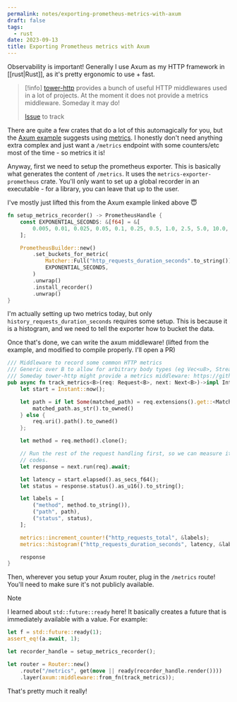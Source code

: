 ```yaml
---
permalink: notes/exporting-prometheus-metrics-with-axum
draft: false
tags:
  - rust
date: 2023-09-13
title: Exporting Prometheus metrics with Axum
---
```

Observability is important! Generally I use Axum as my HTTP framework in [[rust|Rust]], as it's pretty ergonomic to use + fast.

> [!info]
> [tower-http](https://github.com/tower-rs/tower-http) provides a bunch of useful HTTP middlewares used in a lot of projects. At the moment it does not provide a metrics middleware. Someday it may do! 
>
> [Issue](https://github.com/tower-rs/tower-http/issues/57) to track

There are quite a few crates that do a lot of this automagically for you, but the [Axum example](https://github.com/tokio-rs/axum/blob/368c3ee08fc3896358d3bd2bfc8cc67f2925c6ef/examples/prometheus-metrics/src/main.rs) suggests using [metrics](https://github.com/metrics-rs/metrics). I honestly don't need anything extra complex and just want a `/metrics` endpoint with some counters/etc most of the time - so metrics it is!

Anyway, first we need to setup the prometheus exporter. This is basically what generates the content of `/metrics`. It uses the `metrics-exporter-prometheus` crate. You'll only want to set up a global recorder in an executable - for a library, you can leave that up to the user.

I've mostly just lifted this from the Axum example linked above 😇

```rust
fn setup_metrics_recorder() -> PrometheusHandle {
    const EXPONENTIAL_SECONDS: &[f64] = &[
        0.005, 0.01, 0.025, 0.05, 0.1, 0.25, 0.5, 1.0, 2.5, 5.0, 10.0,
    ];

    PrometheusBuilder::new()
        .set_buckets_for_metric(
            Matcher::Full("http_requests_duration_seconds".to_string()),
            EXPONENTIAL_SECONDS,
        )
        .unwrap()
        .install_recorder()
        .unwrap()
}

```

I'm actually setting up two metrics today, but only `history_requests_duration_seconds` requires some setup. This is because it is a histogram, and we need to tell the exporter how to bucket the data.

Once that's done, we can write the axum middleware! (lifted from the example, and modified to compile properly. I'll open a PR)

```rust
/// Middleware to record some common HTTP metrics
/// Generic over B to allow for arbitrary body types (eg Vec<u8>, Streams, a deserialized thing, etc)
/// Someday tower-http might provide a metrics middleware: https://github.com/tower-rs/tower-http/issues/57
pub async fn track_metrics<B>(req: Request<B>, next: Next<B>)->impl IntoResponse {
    let start = Instant::now();

    let path = if let Some(matched_path) = req.extensions().get::<MatchedPath>() {
        matched_path.as_str().to_owned()
    } else {
        req.uri().path().to_owned()
    };

    let method = req.method().clone();

    // Run the rest of the request handling first, so we can measure it and get response
    // codes.
    let response = next.run(req).await;

    let latency = start.elapsed().as_secs_f64();
    let status = response.status().as_u16().to_string();

    let labels = [
        ("method", method.to_string()),
        ("path", path),
        ("status", status),
    ];

    metrics::increment_counter!("http_requests_total", &labels);
    metrics::histogram!("http_requests_duration_seconds", latency, &labels);

    response
}

```

Then, wherever you setup your Axum router, plug in the `/metrics` route! You'll need to make sure it's not publicly available.

> [!note]
>
> I learned about `std::future::ready` here! It basically creates a future that is immediately available with a value. For example:
>
> ```rust
>let f = std::future::ready(1);
> assert_eq!(a.await, 1);
> ```


```rust
let recorder_handle = setup_metrics_recorder();

let router = Router::new()
	.route("/metrics", get(move || ready(recorder_handle.render())))
	.layer(axum::middleware::from_fn(track_metrics));

```

That's pretty much it really!